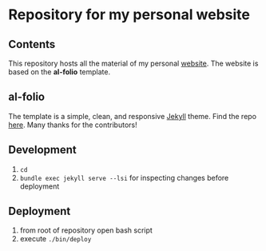 # Repository for my personal website

## Contents
This repository hosts all the material of my personal [website](https://julienolivier3.github.io/). The website is based on the **al-folio** template.

## al-folio
The template is a simple, clean, and responsive [Jekyll](https://jekyllrb.com/) theme. Find the repo [here](https://github.com/alshedivat/al-folio). Many thanks for the contributors!

## Development
1. `cd` <website-repo-name>
2. `bundle exec jekyll serve --lsi` for inspecting changes before deployment

## Deployment
1. from root of repository open bash script
2. execute `./bin/deploy`